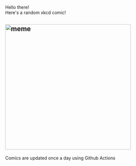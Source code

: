 Hello there! <br>Here's a random xkcd comic!<br>
## <img src="https://imgs.xkcd.com/comics/rock_wall.png" alt="meme" width="400"/><br>
Comics are updated once a day using Github Actions